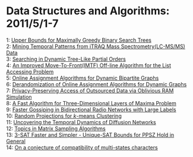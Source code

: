# Data Structures and Algorithms: 2011/5/1-7  
1: [Upper Bounds for Maximally Greedy Binary Search Trees](https://doi.org/10.48550/arXiv.1102.4884)  
2: [Mining Temporal Patterns from iTRAQ Mass Spectrometry(LC-MS/MS) Data](https://doi.org/10.48550/arXiv.1104.5510)  
3: [Searching in Dynamic Tree-Like Partial Orders](https://doi.org/10.48550/arXiv.1010.1316)  
4: [An Improved Move-To-Front(IMTF) Off-line Algorithm for the List  Accessing Problem](https://doi.org/10.48550/arXiv.1105.0187)  
5: [Online Assignment Algorithms for Dynamic Bipartite Graphs](https://doi.org/10.48550/arXiv.1105.0232)  
6: [Derandomization of Online Assignment Algorithms for Dynamic Graphs](https://doi.org/10.48550/arXiv.1105.0233)  
7: [Privacy-Preserving Access of Outsourced Data via Oblivious RAM  Simulation](https://doi.org/10.48550/arXiv.1007.1259)  
8: [A Fast Algorithm for Three-Dimensional Layers of Maxima Problem](https://doi.org/10.48550/arXiv.1007.1593)  
9: [Faster Gossiping in Bidirectional Radio Networks with Large Labels](https://doi.org/10.48550/arXiv.1105.0479)  
10: [Random Projections for $k$-means Clustering](https://doi.org/10.48550/arXiv.1011.4632)  
11: [Uncovering the Temporal Dynamics of Diffusion Networks](https://doi.org/10.48550/arXiv.1105.0697)  
12: [Topics in Matrix Sampling Algorithms](https://doi.org/10.48550/arXiv.1105.0709)  
13: [3-SAT Faster and Simpler - Unique-SAT Bounds for PPSZ Hold in General](https://doi.org/10.48550/arXiv.1103.2165)  
14: [On a conjecture of compatibility of multi-states characters](https://doi.org/10.48550/arXiv.1105.1109)  